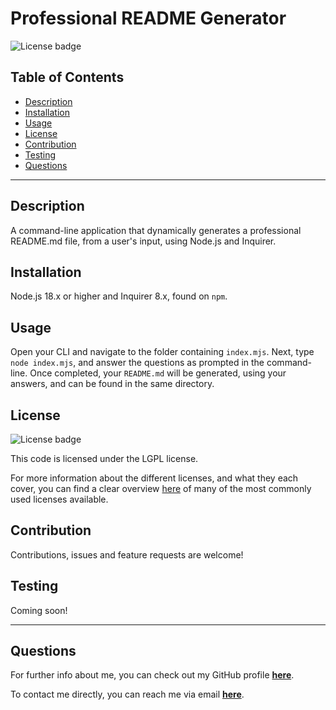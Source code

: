 # Professional README Generator

  <img src="https://img.shields.io/badge/License-LGPL-4C4C9D?style=for-the-badge" alt="License badge" />



  ## Table of Contents

  - [Description](#Description)
  - [Installation](#Installation)
  - [Usage](#Usage)
  - [License](#License)
  - [Contribution](#Contribution)
  - [Testing](#Testing)
  - [Questions](#Questions)

  <hr>


  ## Description
  A command-line application that dynamically generates a professional README.md file, from a user's input, using Node.js and Inquirer.

  ## Installation
  Node.js 18.x or higher and Inquirer 8.x, found on `npm`.

  ## Usage
  Open your CLI and navigate to the folder containing `index.mjs`. Next, type `node index.mjs`, and answer the questions as prompted in the command-line. Once completed, your `README.md` will be generated, using your answers, and can be found in the same directory.

  ## License
  <img src="https://img.shields.io/badge/License-LGPL-4C4C9D?style=flat-square" alt="License badge" />

  This code is licensed under the LGPL license.

  For more information about the different licenses, and what they each cover, you can find a clear overview [here](https://choosealicense.com/licenses/) of many of the most commonly used licenses available.

  ## Contribution
  Contributions, issues and feature requests are welcome!

  ## Testing
  Coming soon!

  <hr>

  ## Questions
  For further info about me, you can check out my GitHub profile [**here**](https://github.com/Agia).

  To contact me directly, you can reach me via email [**here**](mailto:fake@emailaddress.com).
